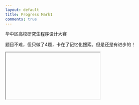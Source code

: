 ```yaml
---
layout: default
title: Progress Mark1
comments: true
---
```

华中区高校研究生程序设计大赛

题目不难，但只做了4题，卡在了记忆化搜索。但是还是有进步的！
<iframe>
    <style type="text/css">
    body{
        background-color:#222222;
        color:#ccc;
        font-family: 'Lucida sans', Arial, Helvetica;
    }
    tr:hover{
        background-color:#317082;
        color:#FFF;
    }
    table{
        border:1px;
        color:#aaa;
        text-align:center;
        border-collapse: collapse;
    }
    thead td{
        font-weight:bold;
        color:#000;
        background-color:#E2EBED;
    }
    th{
        background-color:#000000;
        color:#ffffff;
    }
    tr{
        color:#ccc;
    }
    tr:nth-child(odd) {
      background: #555;
      background: rgba(55, 55, 55, 0.1);
    }
    tr:nth-child(even) {
      background: #666;
      background: rgba(69, 67, 66, 0.3);
    }
    .tried {
        background-color:#8B1A1A;
    }
    .solved {
        background-color:#080;
    }
    .firstBlood{
        background-color:#43F060;
    }
 </style>
<html>
<head>
    <meta http-equiv="Content-Type" content="text/html; charset=UTF-8">
    <meta http-equiv="refresh" content="30">
    <title>武汉大学ACM比赛</title>
</head>
<body><TABLE border="0">
<tr>
<th><strong><u>Rank</u></strong></th><th><strong><u>Name</u></strong></th><th><strong><u>Solved</u></strong></th><th><strong><u>Time</u></strong></th><th>&nbsp;&nbsp;&nbsp;&nbsp;<strong><u>A</u></strong>&nbsp;&nbsp;&nbsp;&nbsp;</th><th>&nbsp;&nbsp;&nbsp;&nbsp;<strong><u>B</u></strong>&nbsp;&nbsp;&nbsp;&nbsp;</th><th>&nbsp;&nbsp;&nbsp;&nbsp;<strong><u>C</u></strong>&nbsp;&nbsp;&nbsp;&nbsp;</th><th>&nbsp;&nbsp;&nbsp;&nbsp;<strong><u>D</u></strong>&nbsp;&nbsp;&nbsp;&nbsp;</th><th>&nbsp;&nbsp;&nbsp;&nbsp;<strong><u>E</u></strong>&nbsp;&nbsp;&nbsp;&nbsp;</th><th>&nbsp;&nbsp;&nbsp;&nbsp;<strong><u>F</u></strong>&nbsp;&nbsp;&nbsp;&nbsp;</th><th>&nbsp;&nbsp;&nbsp;&nbsp;<strong><u>G</u></strong>&nbsp;&nbsp;&nbsp;&nbsp;</th><th>&nbsp;&nbsp;&nbsp;&nbsp;<strong><u>H</u></strong>&nbsp;&nbsp;&nbsp;&nbsp;</th></tr>
<tr>
<td></td><td></td><td></td></tr>
<tr>
<td>1</td><td>*Eming 山东蓝翔</td><td>8</td><td>1054</td><td class="solved">4/30</td><td class="firstBlood">10/248</td><td class="solved">1/15</td><td class="firstBlood">2/45</td><td class="solved">1/63</td><td class="solved">2/165</td><td class="solved">1/199</td><td class="solved">1/9</td></tr>
<tr>
<td>2</td><td>周舟 华中科技大学 team33</td><td>7</td><td>485</td><td class="solved">2/12</td><td class="tried">2</td><td class="solved">1/19</td><td class="solved">2/49</td><td class="firstBlood">1/32</td><td class="firstBlood">1/152</td><td class="solved">1/180</td><td class="firstBlood">1/1</td></tr>
<tr>
<td>3</td><td>王丹磊 武汉大学 team108</td><td>6</td><td>611</td><td class="firstBlood">2/8</td><td></td><td class="solved">1/15</td><td class="solved">4/96</td><td class="solved">1/118</td><td class="solved">4/215</td><td class="tried">3</td><td class="solved">1/19</td></tr>
<tr>
<td>4</td><td>姚鹏程 华中科技大学 team17</td><td>6</td><td>677</td><td class="solved">3/17</td><td></td><td class="solved">1/26</td><td class="solved">2/49</td><td class="solved">3/107</td><td class="solved">3/284</td><td class="tried">4</td><td class="solved">1/54</td></tr>
<tr>
<td>5</td><td>庄柳鹏 华中科技大学 team21</td><td>5</td><td>425</td><td class="solved">1/25</td><td class="tried">11</td><td class="solved">1/48</td><td class="solved">1/137</td><td class="solved">1/183</td><td></td><td class="tried">1</td><td class="solved">1/32</td></tr>
<tr>
<td>6</td><td>程宇航 武汉大学 team137</td><td>5</td><td>458</td><td class="solved">2/45</td><td></td><td class="solved">1/57</td><td class="solved">2/83</td><td class="solved">3/153</td><td></td><td class="tried">3</td><td class="solved">2/20</td></tr>
<tr>
<td>7</td><td>吴婕 华中科技大学 team32</td><td>5</td><td>483</td><td class="solved">3/17</td><td class="tried">1</td><td class="solved">1/38</td><td class="solved">3/113</td><td class="solved">6/104</td><td></td><td class="tried">7</td><td class="solved">1/31</td></tr>
<tr>
<td>8</td><td>尹创 武汉大学 team93</td><td>5</td><td>517</td><td class="solved">3/65</td><td></td><td class="solved">1/27</td><td class="solved">4/100</td><td class="solved">2/168</td><td></td><td></td><td class="solved">1/37</td></tr>
<tr>
<td>9</td><td>刘灿 华中科技大学 team14</td><td>5</td><td>793</td><td class="solved">2/11</td><td></td><td class="solved">1/18</td><td class="tried">4</td><td class="solved">9/134</td><td class="solved">8/287</td><td></td><td class="solved">1/23</td></tr>
<tr>
<td>10</td><td>蒋万伟 武汉大学 team118</td><td>4</td><td>325</td><td class="solved">1/85</td><td></td><td class="solved">1/63</td><td class="tried">3</td><td class="solved">2/142</td><td></td><td class="tried">8</td><td class="solved">1/15</td></tr>
<tr>
<td>11</td><td>程智鹏 华中科技大学 team31</td><td>4</td><td>346</td><td class="solved">1/20</td><td></td><td class="solved">1/33</td><td class="tried">2</td><td class="tried">5</td><td></td><td class="firstBlood">3/154</td><td class="solved">2/79</td></tr>
<tr>
<td>12</td><td>张杰 华中科技大学 team4</td><td>4</td><td>371</td><td class="solved">2/21</td><td></td><td class="solved">1/29</td><td class="tried">7</td><td class="solved">5/173</td><td></td><td class="tried">2</td><td class="solved">1/48</td></tr>
<tr>
<td>13</td><td>周霈 华中科技大学 team28</td><td>4</td><td>407</td><td class="solved">1/40</td><td></td><td class="firstBlood">1/8</td><td class="tried">8</td><td class="solved">8/198</td><td></td><td class="tried">3</td><td class="solved">1/21</td></tr>
<tr>
<td>14</td><td>石翔 华中科技大学 team12</td><td>4</td><td>467</td><td class="solved">2/51</td><td></td><td class="solved">1/93</td><td class="solved">2/175</td><td></td><td class="tried">2</td><td></td><td class="solved">1/108</td></tr>
<tr>
<td>15</td><td>周伟康 武汉大学 team87</td><td>4</td><td>483</td><td class="solved">1/16</td><td></td><td class="solved">1/25</td><td class="solved">7/249</td><td class="tried">8</td><td></td><td></td><td class="solved">1/73</td></tr>
<tr>
<td>16</td><td>王梦红 武汉大学 team78</td><td>4</td><td>509</td><td class="solved">1/34</td><td></td><td class="solved">1/76</td><td></td><td class="solved">2/269</td><td></td><td class="tried">11</td><td class="solved">2/90</td></tr>
<tr>
<td>17</td><td>夏从零 武汉大学 team90</td><td>4</td><td>528</td><td class="solved">2/49</td><td></td><td class="solved">1/13</td><td class="tried">5</td><td></td><td class="tried">1</td><td class="solved">6/287</td><td class="solved">1/59</td></tr>
<tr>
<td>18</td><td>邓辉瑶 华中科技大学 team5</td><td>4</td><td>580</td><td class="solved">1/28</td><td></td><td class="solved">2/50</td><td class="tried">12</td><td class="solved">9/262</td><td></td><td></td><td class="solved">1/60</td></tr>
<tr>
<td>19</td><td>胡涵 武汉大学 team75</td><td>4</td><td>777</td><td class="solved">4/200</td><td class="tried">2</td><td class="solved">1/93</td><td class="solved">2/211</td><td></td><td></td><td></td><td class="solved">1/193</td></tr>
<tr>
<td>20</td><td>徐亮 武汉大学 team99</td><td>4</td><td>924</td><td class="solved">2/59</td><td></td><td class="solved">1/101</td><td></td><td class="solved">13/273</td><td></td><td></td><td class="solved">1/231</td></tr>
<tr>
<td>21</td><td>王环东 武汉大学 team74</td><td>4</td><td>935</td><td class="solved">1/97</td><td></td><td class="solved">1/123</td><td class="solved">8/298</td><td></td><td></td><td></td><td class="solved">1/277</td></tr>
<tr>
<td>22</td><td>秦健 武汉大学 team113</td><td>3</td><td>94</td><td class="solved">1/18</td><td></td><td class="solved">1/32</td><td></td><td class="tried">5</td><td></td><td class="tried">1</td><td class="solved">1/44</td></tr>
<tr>
<td>23</td><td>李亚波 武汉大学 team106</td><td>3</td><td>99</td><td class="solved">1/37</td><td></td><td class="solved">1/15</td><td class="tried">7</td><td></td><td></td><td class="tried">3</td><td class="solved">1/47</td></tr>
<tr>
<td>24</td><td>易世界 武汉大学 team102</td><td>3</td><td>112</td><td class="solved">1/38</td><td></td><td class="solved">1/18</td><td class="tried">1</td><td class="tried">7</td><td></td><td class="tried">10</td><td class="solved">1/56</td></tr>
<tr>
<td>25</td><td>卢冉 华中科技大学 team15</td><td>3</td><td>139</td><td class="solved">2/16</td><td></td><td class="solved">1/28</td><td class="tried">7</td><td></td><td></td><td class="tried">3</td><td class="solved">2/55</td></tr>
<tr>
<td>26</td><td>周童 华中科技大学 team19</td><td>3</td><td>144</td><td class="solved">1/25</td><td></td><td class="solved">1/41</td><td class="tried">5</td><td></td><td></td><td class="tried">11</td><td class="solved">1/78</td></tr>
<tr>
<td>27</td><td>彭慧容 武汉大学 team77</td><td>3</td><td>187</td><td class="solved">1/33</td><td></td><td class="solved">1/91</td><td class="tried">5</td><td class="tried">1</td><td></td><td class="tried">1</td><td class="solved">1/63</td></tr>
<tr>
<td>28</td><td>孙乾程 华中科技大学 team20</td><td>3</td><td>192</td><td class="solved">1/18</td><td></td><td class="solved">2/59</td><td class="tried">6</td><td></td><td></td><td class="tried">1</td><td class="solved">1/95</td></tr>
<tr>
<td>29</td><td>胡岸琪 武汉大学 team116</td><td>3</td><td>193</td><td class="solved">1/42</td><td></td><td class="solved">1/69</td><td></td><td class="tried">13</td><td></td><td></td><td class="solved">1/82</td></tr>
<tr>
<td>30</td><td>郭甲翔 武汉大学 team123</td><td>3</td><td>200</td><td class="solved">1/17</td><td></td><td class="solved">1/38</td><td class="tried">24</td><td></td><td></td><td></td><td class="solved">1/145</td></tr>
<tr>
<td>31</td><td>张浩然 武汉大学 team96</td><td>3</td><td>207</td><td class="solved">1/23</td><td class="tried">1</td><td class="solved">1/31</td><td class="tried">8</td><td></td><td></td><td class="tried">9</td><td class="solved">2/133</td></tr>
<tr>
<td>32</td><td>王彦 武汉理工大学 team50</td><td>3</td><td>229</td><td class="solved">3/40</td><td class="tried">1</td><td class="solved">1/58</td><td></td><td class="tried">9</td><td></td><td></td><td class="solved">2/71</td></tr>
<tr>
<td>33</td><td>林郭隆 武汉大学 team107</td><td>3</td><td>229</td><td class="solved">3/70</td><td></td><td class="solved">1/79</td><td class="tried">5</td><td class="tried">2</td><td></td><td></td><td class="solved">2/20</td></tr>
<tr>
<td>34</td><td>王衍业 武汉大学 team112</td><td>3</td><td>244</td><td class="solved">1/36</td><td></td><td class="solved">2/55</td><td></td><td></td><td class="tried">2</td><td></td><td class="solved">2/113</td></tr>
<tr>
<td>35</td><td>张成嶒 武汉理工大学 team44</td><td>3</td><td>257</td><td class="solved">1/12</td><td></td><td class="solved">2/23</td><td class="tried">7</td><td></td><td></td><td class="tried">8</td><td class="solved">1/202</td></tr>
<tr>
<td>36</td><td>李志祥 华中科技大学 team24</td><td>3</td><td>277</td><td class="solved">1/34</td><td></td><td class="solved">1/49</td><td></td><td class="tried">8</td><td></td><td class="tried">1</td><td class="solved">1/194</td></tr>
<tr>
<td>37</td><td>靳泽群 武汉大学 team70</td><td>3</td><td>286</td><td class="solved">1/26</td><td></td><td class="solved">1/42</td><td></td><td class="tried">2</td><td></td><td class="tried">3</td><td class="solved">1/218</td></tr>
<tr>
<td>38</td><td>张凡凡 华中科技大学 team22</td><td>3</td><td>287</td><td class="solved">2/81</td><td></td><td class="solved">1/108</td><td class="tried">2</td><td></td><td></td><td class="tried">9</td><td class="solved">1/78</td></tr>
<tr>
<td>39</td><td>颜晗 武汉大学 team128</td><td>3</td><td>292</td><td class="solved">2/27</td><td></td><td class="solved">1/51</td><td class="tried">4</td><td class="tried">1</td><td></td><td class="tried">4</td><td class="solved">1/194</td></tr>
<tr>
<td>40</td><td>陶易之 武汉大学 team66</td><td>3</td><td>297</td><td class="solved">5/28</td><td></td><td class="solved">1/45</td><td class="tried">2</td><td class="tried">6</td><td></td><td class="tried">10</td><td class="solved">1/144</td></tr>
<tr>
<td>41</td><td>童彤 武汉大学 team69</td><td>3</td><td>304</td><td class="solved">2/49</td><td></td><td class="solved">1/78</td><td class="tried">1</td><td></td><td></td><td class="tried">1</td><td class="solved">1/157</td></tr>
<tr>
<td>42</td><td>田益秋子 武汉大学 team136</td><td>3</td><td>316</td><td class="solved">2/174</td><td></td><td class="solved">1/72</td><td></td><td></td><td></td><td></td><td class="solved">2/30</td></tr>
<tr>
<td>43</td><td>肖智兵 华中师范大学 team37</td><td>3</td><td>320</td><td class="solved">4/50</td><td></td><td class="solved">1/128</td><td class="tried">2</td><td></td><td></td><td></td><td class="solved">1/82</td></tr>
<tr>
<td>44</td><td>贺玄 华中科技大学 team13</td><td>3</td><td>323</td><td class="solved">3/36</td><td></td><td class="solved">1/54</td><td></td><td></td><td></td><td class="tried">5</td><td class="solved">1/193</td></tr>
<tr>
<td>45</td><td>叶鑫 武汉大学 team130</td><td>3</td><td>352</td><td class="solved">4/117</td><td></td><td class="solved">1/63</td><td></td><td class="tried">3</td><td></td><td class="tried">4</td><td class="solved">1/112</td></tr>
<tr>
<td>46</td><td>孙关军 武汉大学 team92</td><td>3</td><td>368</td><td class="solved">2/54</td><td></td><td class="solved">1/26</td><td></td><td></td><td></td><td class="tried">6</td><td class="solved">2/248</td></tr>
<tr>
<td>47</td><td>郭凯 武汉大学 team122</td><td>3</td><td>382</td><td class="solved">3/78</td><td></td><td class="solved">1/104</td><td></td><td></td><td></td><td class="tried">6</td><td class="solved">1/160</td></tr>
<tr>
<td>48</td><td>马冬冬 华中科技大学 team26</td><td>3</td><td>386</td><td class="solved">1/23</td><td class="tried">2</td><td class="solved">1/106</td><td></td><td class="tried">8</td><td></td><td></td><td class="solved">1/257</td></tr>
<tr>
<td>49</td><td>王晨 武汉大学 team132</td><td>3</td><td>391</td><td class="solved">3/107</td><td></td><td class="solved">2/82</td><td></td><td class="tried">4</td><td></td><td class="tried">3</td><td class="solved">3/102</td></tr>
<tr>
<td>50</td><td>郭龙飞 武汉大学 team124</td><td>3</td><td>426</td><td class="solved">1/43</td><td></td><td class="solved">1/130</td><td class="tried">12</td><td></td><td></td><td></td><td class="solved">2/233</td></tr>
<tr>
<td>51</td><td>张孝存 华中科技大学 team30</td><td>3</td><td>450</td><td class="solved">4/69</td><td class="tried">2</td><td class="solved">1/147</td><td></td><td class="tried">3</td><td></td><td class="tried">7</td><td class="solved">1/174</td></tr>
<tr>
<td>52</td><td>唐志雄 武汉大学 team73</td><td>3</td><td>450</td><td class="solved">1/89</td><td></td><td class="solved">1/125</td><td></td><td class="tried">3</td><td></td><td></td><td class="solved">1/236</td></tr>
<tr>
<td>53</td><td>关健 武汉大学 team82</td><td>3</td><td>456</td><td class="solved">2/89</td><td></td><td class="solved">1/102</td><td class="tried">1</td><td></td><td></td><td class="tried">5</td><td class="solved">1/245</td></tr>
<tr>
<td>54</td><td>李珊 武汉理工大学 team47</td><td>3</td><td>459</td><td class="solved">1/101</td><td></td><td class="solved">1/122</td><td class="tried">3</td><td class="tried">1</td><td></td><td class="tried">3</td><td class="solved">1/236</td></tr>
<tr>
<td>55</td><td>唐小蔓 华中科技大学 team1</td><td>3</td><td>475</td><td class="solved">6/146</td><td></td><td class="solved">1/59</td><td class="tried">6</td><td class="tried">2</td><td></td><td></td><td class="solved">1/170</td></tr>
<tr>
<td>56</td><td>江超 武汉大学 team135</td><td>3</td><td>492</td><td class="solved">5/135</td><td></td><td class="solved">1/142</td><td class="tried">5</td><td></td><td></td><td class="tried">6</td><td class="solved">6/35</td></tr>
<tr>
<td>57</td><td>罗相洲 华中师范大学 team36</td><td>3</td><td>496</td><td class="solved">5/100</td><td></td><td class="solved">2/132</td><td class="tried">3</td><td></td><td></td><td class="tried">1</td><td class="solved">1/164</td></tr>
<tr>
<td>58</td><td>刘沛文 武汉大学 team84</td><td>3</td><td>519</td><td class="solved">6/111</td><td></td><td class="solved">1/169</td><td></td><td></td><td></td><td class="tried">4</td><td class="solved">1/139</td></tr>
<tr>
<td>59</td><td>张翔飞 武汉大学 team97</td><td>3</td><td>529</td><td class="solved">5/75</td><td></td><td class="solved">1/122</td><td class="tried">1</td><td class="tried">1</td><td></td><td></td><td class="solved">5/172</td></tr>
<tr>
<td>60</td><td>方鼎 华中科技大学 team18</td><td>3</td><td>567</td><td class="tried">12</td><td></td><td class="solved">1/98</td><td class="solved">1/160</td><td></td><td></td><td></td><td class="solved">2/289</td></tr>
<tr>
<td>61</td><td>蒋朗 华中师范大学 team35</td><td>3</td><td>627</td><td class="solved">8/71</td><td class="tried">8</td><td class="solved">1/195</td><td></td><td></td><td></td><td></td><td class="solved">3/181</td></tr>
<tr>
<td>62</td><td>刘甜甜 武汉理工大学 team41</td><td>3</td><td>679</td><td class="solved">6/156</td><td></td><td class="solved">2/212</td><td class="tried">5</td><td class="tried">1</td><td></td><td></td><td class="solved">1/191</td></tr>
<tr>
<td>63</td><td>徐冉 武汉大学 team100</td><td>3</td><td>719</td><td class="solved">6/197</td><td></td><td class="solved">1/59</td><td></td><td></td><td></td><td></td><td class="solved">10/183</td></tr>
<tr>
<td>64</td><td>易冬泉 武汉大学 team103</td><td>3</td><td>737</td><td class="solved">8/186</td><td class="tried">1</td><td class="solved">1/135</td><td></td><td></td><td></td><td></td><td class="solved">1/276</td></tr>
<tr>
<td>65</td><td>刘梦兰 武汉大学 team83</td><td>2</td><td>162</td><td></td><td></td><td class="solved">3/50</td><td class="tried">12</td><td></td><td></td><td></td><td class="solved">1/72</td></tr>
<tr>
<td>66</td><td>石义龙 武汉理工大学 team52</td><td>2</td><td>184</td><td class="solved">2/33</td><td class="tried">1</td><td class="solved">1/131</td><td class="tried">4</td><td class="tried">2</td><td class="tried">4</td><td></td><td></td></tr>
<tr>
<td>67</td><td>李彦磊 武汉理工大学 team54</td><td>2</td><td>190</td><td class="solved">2/68</td><td></td><td class="solved">1/102</td><td></td><td></td><td></td><td class="tried">5</td><td></td></tr>
<tr>
<td>68</td><td>董文 武汉大学 team117</td><td>2</td><td>233</td><td class="tried">17</td><td></td><td class="solved">1/70</td><td class="tried">4</td><td class="tried">5</td><td></td><td></td><td class="solved">1/163</td></tr>
<tr>
<td>69</td><td>马腾霄 华中科技大学 team9</td><td>2</td><td>265</td><td class="solved">2/86</td><td></td><td class="solved">1/159</td><td></td><td></td><td></td><td class="tried">6</td><td></td></tr>
<tr>
<td>70</td><td>王争 武汉大学 team109</td><td>2</td><td>345</td><td class="solved">1/282</td><td></td><td class="solved">1/63</td><td class="tried">4</td><td></td><td></td><td></td><td></td></tr>
<tr>
<td>71</td><td>王文清 武汉大学 team134</td><td>2</td><td>404</td><td class="tried">18</td><td></td><td class="solved">1/244</td><td></td><td></td><td></td><td class="tried">2</td><td class="solved">1/160</td></tr>
<tr>
<td>72</td><td>陈祥云 武汉大学 team127</td><td>2</td><td>457</td><td class="solved">5/173</td><td></td><td class="solved">1/204</td><td class="tried">1</td><td></td><td></td><td></td><td></td></tr>
<tr>
<td>73</td><td>杜书猛 武汉理工大学 team46</td><td>2</td><td>477</td><td class="solved">6/282</td><td></td><td class="solved">2/75</td><td class="tried">6</td><td></td><td></td><td></td><td></td></tr>
<tr>
<td>74</td><td>张镇 武汉大学 team98</td><td>2</td><td>559</td><td class="solved">12/164</td><td></td><td class="solved">1/175</td><td class="tried">3</td><td></td><td></td><td></td><td></td></tr>
<tr>
<td>75</td><td>李胜勇 华中科技大学 team25</td><td>1</td><td>32</td><td></td><td></td><td class="solved">1/32</td><td class="tried">5</td><td></td><td></td><td></td><td></td></tr>
<tr>
<td>76</td><td>黄文斌 中南民族大学 team58</td><td>1</td><td>70</td><td class="tried">6</td><td></td><td class="solved">1/70</td><td></td><td></td><td></td><td></td><td></td></tr>
<tr>
<td>77</td><td>文继李 武汉大学 team101</td><td>1</td><td>99</td><td class="tried">1</td><td></td><td class="solved">2/79</td><td></td><td></td><td></td><td></td><td></td></tr>
<tr>
<td>78</td><td>王森 武汉理工大学 team51</td><td>1</td><td>102</td><td class="tried">3</td><td></td><td class="solved">1/102</td><td class="tried">1</td><td class="tried">2</td><td></td><td></td><td></td></tr>
<tr>
<td>79</td><td>王晓东 武汉理工大学 team43</td><td>1</td><td>113</td><td class="tried">1</td><td class="tried">3</td><td class="solved">1/113</td><td></td><td></td><td></td><td class="tried">1</td><td class="tried">1</td></tr>
<tr>
<td>80</td><td>徐兵 华中科技大学 team16</td><td>1</td><td>118</td><td class="tried">1</td><td class="tried">1</td><td class="solved">1/118</td><td></td><td></td><td></td><td class="tried">2</td><td></td></tr>
<tr>
<td>81</td><td>夏志坚 武汉大学 team76</td><td>1</td><td>132</td><td class="tried">5</td><td></td><td class="solved">2/112</td><td class="tried">9</td><td></td><td></td><td class="tried">4</td><td></td></tr>
<tr>
<td>82</td><td>伍安 华中科技大学 team10</td><td>1</td><td>139</td><td class="tried">3</td><td></td><td class="solved">1/139</td><td></td><td class="tried">6</td><td></td><td></td><td></td></tr>
<tr>
<td>83</td><td>蔡永乐 武汉大学 team119</td><td>1</td><td>152</td><td class="tried">3</td><td class="tried">5</td><td class="solved">1/152</td><td class="tried">8</td><td></td><td></td><td></td><td></td></tr>
<tr>
<td>84</td><td>丁瑞峰 武汉大学 team71</td><td>1</td><td>172</td><td></td><td></td><td class="solved">4/112</td><td></td><td></td><td></td><td></td><td class="tried">5</td></tr>
<tr>
<td>85</td><td>郑雄风 武汉大学 team121</td><td>1</td><td>198</td><td class="tried">8</td><td></td><td class="solved">1/198</td><td></td><td></td><td></td><td></td><td class="tried">3</td></tr>
<tr>
<td>86</td><td>朱尧 武汉大学 team105</td><td>1</td><td>213</td><td class="solved">1/213</td><td></td><td class="tried">2</td><td></td><td></td><td></td><td></td><td></td></tr>
<tr>
<td>87</td><td>阚贤响 武汉大学 team126</td><td>1</td><td>218</td><td class="tried">17</td><td></td><td class="solved">1/218</td><td></td><td></td><td></td><td></td><td></td></tr>
<tr>
<td>88</td><td>毛习均 武汉理工大学 team53</td><td>1</td><td>258</td><td class="solved">2/238</td><td></td><td></td><td></td><td></td><td></td><td></td><td></td></tr>
<tr>
<td>89</td><td>茹文凯 武汉大学 team65</td><td>1</td><td>368</td><td class="tried">2</td><td></td><td class="solved">5/288</td><td></td><td></td><td></td><td></td><td></td></tr>
<tr>
<td>90</td><td>李景军 华中科技大学 team2</td><td>0</td><td>0</td><td></td><td></td><td></td><td></td><td></td><td></td><td></td><td></td></tr>
<tr>
<td>90</td><td>唐帅 华中科技大学 team3</td><td>0</td><td>0</td><td class="tried">2</td><td></td><td></td><td></td><td></td><td></td><td></td><td></td></tr>
<tr>
<td>90</td><td>涂盛霞 华中科技大学 team6</td><td>0</td><td>0</td><td></td><td></td><td></td><td></td><td></td><td></td><td></td><td></td></tr>
<tr>
<td>90</td><td>赵焱 华中科技大学 team7</td><td>0</td><td>0</td><td></td><td></td><td></td><td></td><td></td><td></td><td></td><td></td></tr>
<tr>
<td>90</td><td>程小为 华中科技大学 team8</td><td>0</td><td>0</td><td></td><td></td><td></td><td></td><td></td><td></td><td></td><td></td></tr>
<tr>
<td>90</td><td>袁东 华中科技大学 team11</td><td>0</td><td>0</td><td></td><td></td><td></td><td></td><td></td><td></td><td></td><td></td></tr>
<tr>
<td>90</td><td>张嘉夫 华中科技大学 team23</td><td>0</td><td>0</td><td></td><td></td><td></td><td></td><td></td><td></td><td></td><td></td></tr>
<tr>
<td>90</td><td>赵斌 华中科技大学 team27</td><td>0</td><td>0</td><td></td><td></td><td></td><td></td><td></td><td></td><td></td><td></td></tr>
<tr>
<td>90</td><td>陈杨 华中科技大学 team29</td><td>0</td><td>0</td><td></td><td></td><td></td><td></td><td></td><td></td><td></td><td></td></tr>
<tr>
<td>90</td><td>吕小攀 华中师范大学 team34</td><td>0</td><td>0</td><td></td><td></td><td></td><td></td><td></td><td></td><td></td><td></td></tr>
<tr>
<td>90</td><td>刘洋 华中师范大学 team38</td><td>0</td><td>0</td><td></td><td></td><td></td><td></td><td></td><td></td><td></td><td></td></tr>
<tr>
<td>90</td><td>成凯 华中师范大学 team39</td><td>0</td><td>0</td><td class="tried">5</td><td></td><td></td><td></td><td></td><td></td><td></td><td></td></tr>
<tr>
<td>90</td><td>隋政 华中师范大学 team40</td><td>0</td><td>0</td><td class="tried">11</td><td></td><td></td><td></td><td></td><td></td><td></td><td></td></tr>
<tr>
<td>90</td><td>王兆位 武汉理工大学 team42</td><td>0</td><td>0</td><td></td><td></td><td></td><td></td><td></td><td></td><td></td><td></td></tr>
<tr>
<td>90</td><td>李二庆 武汉理工大学 team45</td><td>0</td><td>0</td><td></td><td></td><td></td><td></td><td></td><td></td><td></td><td class="tried">1</td></tr>
<tr>
<td>90</td><td>杨万浩 武汉理工大学 team48</td><td>0</td><td>0</td><td class="tried">7</td><td></td><td></td><td></td><td class="tried">1</td><td></td><td></td><td></td></tr>
<tr>
<td>90</td><td>梁伟涛 武汉理工大学 team49</td><td>0</td><td>0</td><td></td><td></td><td></td><td></td><td></td><td></td><td></td><td></td></tr>
<tr>
<td>90</td><td>裴承芝 武汉理工大学 team55</td><td>0</td><td>0</td><td></td><td></td><td></td><td></td><td></td><td></td><td></td><td></td></tr>
<tr>
<td>90</td><td>李旸 中国地质大学（武汉） team56</td><td>0</td><td>0</td><td></td><td></td><td></td><td></td><td></td><td></td><td></td><td></td></tr>
<tr>
<td>90</td><td>李寒雨 中国舰船研究设计中心（701所） team57</td><td>0</td><td>0</td><td></td><td></td><td></td><td></td><td></td><td></td><td></td><td></td></tr>
<tr>
<td>90</td><td>刘琦 武汉大学 team59</td><td>0</td><td>0</td><td class="tried">10</td><td></td><td></td><td></td><td></td><td></td><td></td><td></td></tr>
<tr>
<td>90</td><td>高康 武汉大学 team60</td><td>0</td><td>0</td><td></td><td></td><td></td><td></td><td></td><td></td><td></td><td></td></tr>
<tr>
<td>90</td><td>袁赛 武汉大学 team61</td><td>0</td><td>0</td><td class="tried">5</td><td></td><td></td><td></td><td></td><td></td><td></td><td></td></tr>
<tr>
<td>90</td><td>陈西 武汉大学 team62</td><td>0</td><td>0</td><td class="tried">9</td><td></td><td></td><td></td><td></td><td></td><td></td><td></td></tr>
<tr>
<td>90</td><td>代婷荣 武汉大学 team63</td><td>0</td><td>0</td><td class="tried">2</td><td></td><td></td><td></td><td></td><td class="tried">1</td><td></td><td class="tried">1</td></tr>
<tr>
<td>90</td><td>朱禹尧 武汉大学 team64</td><td>0</td><td>0</td><td></td><td></td><td></td><td></td><td></td><td></td><td></td><td></td></tr>
<tr>
<td>90</td><td>付杰 武汉大学 team67</td><td>0</td><td>0</td><td></td><td></td><td></td><td></td><td></td><td></td><td></td><td></td></tr>
<tr>
<td>90</td><td>林淑榕 武汉大学 team68</td><td>0</td><td>0</td><td class="tried">4</td><td></td><td></td><td></td><td></td><td></td><td></td><td></td></tr>
<tr>
<td>90</td><td>吴菲菲 武汉大学 team72</td><td>0</td><td>0</td><td class="tried">1</td><td></td><td class="tried">2</td><td></td><td></td><td></td><td></td><td class="tried">1</td></tr>
<tr>
<td>90</td><td>严锐 武汉大学 team79</td><td>0</td><td>0</td><td></td><td></td><td></td><td></td><td></td><td></td><td></td><td></td></tr>
<tr>
<td>90</td><td>杨召唤 武汉大学 team80</td><td>0</td><td>0</td><td></td><td></td><td></td><td></td><td></td><td></td><td></td><td></td></tr>
<tr>
<td>90</td><td>何兰芳 武汉大学 team81</td><td>0</td><td>0</td><td class="tried">5</td><td></td><td></td><td></td><td></td><td></td><td></td><td></td></tr>
<tr>
<td>90</td><td>卢箫 武汉大学 team85</td><td>0</td><td>0</td><td></td><td></td><td></td><td></td><td></td><td></td><td></td><td></td></tr>
<tr>
<td>90</td><td>吴红霞 武汉大学 team86</td><td>0</td><td>0</td><td></td><td></td><td></td><td></td><td></td><td></td><td></td><td></td></tr>
<tr>
<td>90</td><td>周威 武汉大学 team88</td><td>0</td><td>0</td><td></td><td></td><td></td><td></td><td></td><td></td><td></td><td></td></tr>
<tr>
<td>90</td><td>周立国 武汉大学 team89</td><td>0</td><td>0</td><td class="tried">3</td><td></td><td></td><td></td><td></td><td></td><td></td><td></td></tr>
<tr>
<td>90</td><td>夏权 武汉大学 team91</td><td>0</td><td>0</td><td></td><td></td><td></td><td></td><td></td><td></td><td></td><td></td></tr>
<tr>
<td>90</td><td>张仲华 武汉大学 team94</td><td>0</td><td>0</td><td></td><td></td><td></td><td></td><td></td><td></td><td></td><td></td></tr>
<tr>
<td>90</td><td>张岩 武汉大学 team95</td><td>0</td><td>0</td><td></td><td></td><td></td><td></td><td></td><td></td><td></td><td></td></tr>
<tr>
<td>90</td><td>曾观音 武汉大学 team104</td><td>0</td><td>0</td><td class="tried">13</td><td></td><td></td><td></td><td></td><td></td><td></td><td></td></tr>
<tr>
<td>90</td><td>王应军 武汉大学 team110</td><td>0</td><td>0</td><td></td><td></td><td></td><td></td><td></td><td></td><td></td><td></td></tr>
<tr>
<td>90</td><td>王毅 武汉大学 team111</td><td>0</td><td>0</td><td></td><td></td><td></td><td></td><td></td><td></td><td></td><td></td></tr>
<tr>
<td>90</td><td>罗永恩 武汉大学 team114</td><td>0</td><td>0</td><td></td><td></td><td></td><td></td><td></td><td></td><td></td><td></td></tr>
<tr>
<td>90</td><td>翟彦青 武汉大学 team115</td><td>0</td><td>0</td><td></td><td></td><td></td><td></td><td></td><td></td><td></td><td></td></tr>
<tr>
<td>90</td><td>邱镇龙 武汉大学 team120</td><td>0</td><td>0</td><td class="tried">1</td><td></td><td></td><td></td><td></td><td></td><td></td><td></td></tr>
<tr>
<td>90</td><td>钟川 武汉大学 team125</td><td>0</td><td>0</td><td></td><td></td><td></td><td></td><td></td><td></td><td></td><td></td></tr>
<tr>
<td>90</td><td>鲍海洲 武汉大学 team129</td><td>0</td><td>0</td><td></td><td></td><td></td><td></td><td></td><td></td><td></td><td></td></tr>
<tr>
<td>90</td><td>李阅志 武汉大学 team131</td><td>0</td><td>0</td><td></td><td></td><td></td><td></td><td></td><td></td><td></td><td></td></tr>
<tr>
<td>90</td><td>邢远 武汉大学 team133</td><td>0</td><td>0</td><td></td><td></td><td></td><td></td><td></td><td></td><td></td><td></td></tr>
<tr>
<td>90</td><td>team138</td><td>0</td><td>0</td><td></td><td></td><td></td><td></td><td></td><td></td><td></td><td></td></tr>
<tr>
<td>90</td><td>team139</td><td>0</td><td>0</td><td></td><td></td><td></td><td></td><td></td><td></td><td></td><td></td></tr>
<tr>
<td>90</td><td>team140</td><td>0</td><td>0</td><td></td><td></td><td></td><td></td><td></td><td></td><td></td><td></td></tr>
<tr>
<td>90</td><td>team141</td><td>0</td><td>0</td><td></td><td></td><td></td><td></td><td></td><td></td><td></td><td></td></tr>
<tr>
<td>90</td><td>team142</td><td>0</td><td>0</td><td></td><td></td><td></td><td></td><td></td><td></td><td></td><td></td></tr>
<tr>
<td>90</td><td>team143</td><td>0</td><td>0</td><td></td><td></td><td></td><td></td><td></td><td></td><td></td><td></td></tr>
<tr>
<td>90</td><td>team144</td><td>0</td><td>0</td><td></td><td></td><td></td><td></td><td></td><td></td><td></td><td></td></tr>
<tr>
<td>90</td><td>team145</td><td>0</td><td>0</td><td></td><td></td><td></td><td></td><td></td><td></td><td></td><td></td></tr>
<tr>
<td>90</td><td>team146</td><td>0</td><td>0</td><td></td><td></td><td></td><td></td><td></td><td></td><td></td><td></td></tr>
<tr>
<td>90</td><td>team147</td><td>0</td><td>0</td><td></td><td></td><td></td><td></td><td></td><td></td><td></td><td></td></tr>
<tr>
<td>90</td><td>team148</td><td>0</td><td>0</td><td></td><td></td><td></td><td></td><td></td><td></td><td></td><td></td></tr>
<tr>
<td>90</td><td>team149</td><td>0</td><td>0</td><td></td><td></td><td></td><td></td><td></td><td></td><td></td><td></td></tr>
<tr>
<td>90</td><td>team150</td><td>0</td><td>0</td><td></td><td></td><td></td><td></td><td></td><td></td><td></td><td></td></tr>
<tr>
<td>90</td><td>team151</td><td>0</td><td>0</td><td></td><td></td><td></td><td></td><td></td><td></td><td></td><td></td></tr>
<tr>
<td>90</td><td>team152</td><td>0</td><td>0</td><td></td><td></td><td></td><td></td><td></td><td></td><td></td><td></td></tr>
<tr>
<td>90</td><td>team153</td><td>0</td><td>0</td><td></td><td></td><td></td><td></td><td></td><td></td><td></td><td></td></tr>
<tr>
<td>90</td><td>team154</td><td>0</td><td>0</td><td></td><td></td><td></td><td></td><td></td><td></td><td></td><td></td></tr>
<tr>
<td>90</td><td>team155</td><td>0</td><td>0</td><td></td><td></td><td></td><td></td><td></td><td></td><td></td><td></td></tr>
<tr>
<td>90</td><td>team156</td><td>0</td><td>0</td><td></td><td></td><td></td><td></td><td></td><td></td><td></td><td></td></tr>
<tr>
<td>90</td><td>team157</td><td>0</td><td>0</td><td></td><td></td><td></td><td></td><td></td><td></td><td></td><td></td></tr>
<tr>
<td>90</td><td>team158</td><td>0</td><td>0</td><td></td><td></td><td></td><td></td><td></td><td></td><td></td><td></td></tr>
<tr>
<td>90</td><td>team159</td><td>0</td><td>0</td><td></td><td></td><td></td><td></td><td></td><td></td><td></td><td></td></tr>
<tr>
<td>90</td><td>team160</td><td>0</td><td>0</td><td></td><td></td><td></td><td></td><td></td><td></td><td></td><td></td></tr>
<tr>
<td>90</td><td>team161</td><td>0</td><td>0</td><td></td><td></td><td></td><td></td><td></td><td></td><td></td><td></td></tr>
<tr>
<td>90</td><td>team162</td><td>0</td><td>0</td><td></td><td></td><td></td><td></td><td></td><td></td><td></td><td></td></tr>
<tr>
<td>90</td><td>team163</td><td>0</td><td>0</td><td></td><td></td><td></td><td></td><td></td><td></td><td></td><td></td></tr>
<tr>
<td>90</td><td>team164</td><td>0</td><td>0</td><td></td><td></td><td></td><td></td><td></td><td></td><td></td><td></td></tr>
<tr>
<td>90</td><td>team165</td><td>0</td><td>0</td><td></td><td></td><td></td><td></td><td></td><td></td><td></td><td></td></tr>
<tr>
<td>90</td><td>team166</td><td>0</td><td>0</td><td></td><td></td><td></td><td></td><td></td><td></td><td></td><td></td></tr>
<tr>
<td>90</td><td>team167</td><td>0</td><td>0</td><td></td><td></td><td></td><td></td><td></td><td></td><td></td><td></td></tr>
<tr>
<td>90</td><td>team168</td><td>0</td><td>0</td><td></td><td></td><td></td><td></td><td></td><td></td><td></td><td></td></tr>
<tr>
<td>90</td><td>team169</td><td>0</td><td>0</td><td></td><td></td><td></td><td></td><td></td><td></td><td></td><td></td></tr>
<tr>
<td>90</td><td>team170</td><td>0</td><td>0</td><td></td><td></td><td></td><td></td><td></td><td></td><td></td><td></td></tr>
<tr>
<td>90</td><td>team171</td><td>0</td><td>0</td><td></td><td></td><td></td><td></td><td></td><td></td><td></td><td></td></tr>
<tr>
<td>90</td><td>team172</td><td>0</td><td>0</td><td></td><td></td><td></td><td></td><td></td><td></td><td></td><td></td></tr>
<tr>
<td>90</td><td>team173</td><td>0</td><td>0</td><td></td><td></td><td></td><td></td><td></td><td></td><td></td><td></td></tr>
<tr>
<td>90</td><td>team174</td><td>0</td><td>0</td><td></td><td></td><td></td><td></td><td></td><td></td><td></td><td></td></tr>
<tr>
<td>90</td><td>team175</td><td>0</td><td>0</td><td></td><td></td><td></td><td></td><td></td><td></td><td></td><td></td></tr>
<tr>
<td>90</td><td>team176</td><td>0</td><td>0</td><td></td><td></td><td></td><td></td><td></td><td></td><td></td><td></td></tr>
<tr>
<td>90</td><td>team177</td><td>0</td><td>0</td><td></td><td></td><td></td><td></td><td></td><td></td><td></td><td></td></tr>
<tr>
<td>90</td><td>team178</td><td>0</td><td>0</td><td></td><td></td><td></td><td></td><td></td><td></td><td></td><td></td></tr>
<tr>
<td>90</td><td>team179</td><td>0</td><td>0</td><td></td><td></td><td></td><td></td><td></td><td></td><td></td><td></td></tr>
<tr>
<td>90</td><td>team180</td><td>0</td><td>0</td><td></td><td></td><td></td><td></td><td></td><td></td><td></td><td></td></tr>
<tr>
<td>90</td><td>team181</td><td>0</td><td>0</td><td></td><td></td><td></td><td></td><td></td><td></td><td></td><td></td></tr>
<tr>
<td>90</td><td>team182</td><td>0</td><td>0</td><td></td><td></td><td></td><td></td><td></td><td></td><td></td><td></td></tr>
<tr>
<td>90</td><td>team183</td><td>0</td><td>0</td><td></td><td></td><td></td><td></td><td></td><td></td><td></td><td></td></tr>
<tr>
<td>90</td><td>team184</td><td>0</td><td>0</td><td></td><td></td><td></td><td></td><td></td><td></td><td></td><td></td></tr>
<tr>
<td>90</td><td>team185</td><td>0</td><td>0</td><td></td><td></td><td></td><td></td><td></td><td></td><td></td><td></td></tr>
<tr>
<td>90</td><td>team186</td><td>0</td><td>0</td><td></td><td></td><td></td><td></td><td></td><td></td><td></td><td></td></tr>
<tr>
<td>90</td><td>team187</td><td>0</td><td>0</td><td></td><td></td><td></td><td></td><td></td><td></td><td></td><td></td></tr>
<tr>
<td>90</td><td>team188</td><td>0</td><td>0</td><td></td><td></td><td></td><td></td><td></td><td></td><td></td><td></td></tr>
<tr>
<td>90</td><td>team189</td><td>0</td><td>0</td><td></td><td></td><td></td><td></td><td></td><td></td><td></td><td></td></tr>
<tr>
<td>90</td><td>team190</td><td>0</td><td>0</td><td></td><td></td><td></td><td></td><td></td><td></td><td></td><td></td></tr>
<tr>
<td>90</td><td>team191</td><td>0</td><td>0</td><td></td><td></td><td></td><td></td><td></td><td></td><td></td><td></td></tr>
<tr>
<td>90</td><td>team192</td><td>0</td><td>0</td><td></td><td></td><td></td><td></td><td></td><td></td><td></td><td></td></tr>
<tr>
<td>90</td><td>team193</td><td>0</td><td>0</td><td></td><td></td><td></td><td></td><td></td><td></td><td></td><td></td></tr>
<tr>
<td>90</td><td>team194</td><td>0</td><td>0</td><td></td><td></td><td></td><td></td><td></td><td></td><td></td><td></td></tr>
<tr>
<td>90</td><td>team195</td><td>0</td><td>0</td><td></td><td></td><td></td><td></td><td></td><td></td><td></td><td></td></tr>
<tr>
<td>90</td><td>team196</td><td>0</td><td>0</td><td></td><td></td><td></td><td></td><td></td><td></td><td></td><td></td></tr>
<tr>
<td>90</td><td>team197</td><td>0</td><td>0</td><td></td><td></td><td></td><td></td><td></td><td></td><td></td><td></td></tr>
<tr>
<td>90</td><td>team198</td><td>0</td><td>0</td><td></td><td></td><td></td><td></td><td></td><td></td><td></td><td></td></tr>
<tr>
<td>90</td><td>team199</td><td>0</td><td>0</td><td></td><td></td><td></td><td></td><td></td><td></td><td></td><td></td></tr>
<tr>
<th><strong><u>Rank</u></strong></th><th><strong><u>Name</u></strong></th><th><strong><u>Solved</u></strong></th><th><strong><u>Time</u></strong></th><th>&nbsp;&nbsp;&nbsp;&nbsp;<strong><u>A</u></strong>&nbsp;&nbsp;&nbsp;&nbsp;</th><th>&nbsp;&nbsp;&nbsp;&nbsp;<strong><u>B</u></strong>&nbsp;&nbsp;&nbsp;&nbsp;</th><th>&nbsp;&nbsp;&nbsp;&nbsp;<strong><u>C</u></strong>&nbsp;&nbsp;&nbsp;&nbsp;</th><th>&nbsp;&nbsp;&nbsp;&nbsp;<strong><u>D</u></strong>&nbsp;&nbsp;&nbsp;&nbsp;</th><th>&nbsp;&nbsp;&nbsp;&nbsp;<strong><u>E</u></strong>&nbsp;&nbsp;&nbsp;&nbsp;</th><th>&nbsp;&nbsp;&nbsp;&nbsp;<strong><u>F</u></strong>&nbsp;&nbsp;&nbsp;&nbsp;</th><th>&nbsp;&nbsp;&nbsp;&nbsp;<strong><u>G</u></strong>&nbsp;&nbsp;&nbsp;&nbsp;</th><th>&nbsp;&nbsp;&nbsp;&nbsp;<strong><u>H</u></strong>&nbsp;&nbsp;&nbsp;&nbsp;</th></tr>
<tr>
<td></td><td></td><td></td></tr>
<tr>
<td></td><td>Submitted/1st Yes/Total Yes</td><td></td><td></td><td>367/8/72</td><td>51/248/1</td><td>110/8/87</td><td>260/45/13</td><td>175/32/15</td><td>28/152/5</td><td>198/154/4</td><td>113/1/67</td></tr>
</TABLE>
</body></html>


</iframe>
